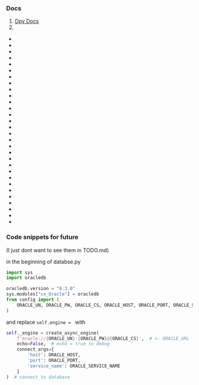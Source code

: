 ### Docs
1. [Dpy Docs](https://discordpy.readthedocs.io/en/latest/)
2. 




*
*
*
*
*
*
*
*
*
*
*
*
*
*
*
*
*
*
*
*
*
*
*
*
*
*
*
*
*
*
### Code snippets for future 

(I just dont want to see them in TODO.md)

in the beginning of databse.py
```py
import sys
import oracledb

oracledb.version = "8.3.0"
sys.modules["cx_Oracle"] = oracledb
from config import (
    ORACLE_UN, ORACLE_PW, ORACLE_CS, ORACLE_HOST, ORACLE_PORT, ORACLE_SERVICE_NAME
)
```

and replace `self.engine = ` with 
```python
self._engine = create_async_engine(
    f'oracle://{ORACLE_UN}:{ORACLE_PW}@{ORACLE_CS}',  # <- ORACLE_URL
    echo=False,  # echo = true to debug
    connect_args={
        'host': ORACLE_HOST,
        'port': ORACLE_PORT,
        'service_name': ORACLE_SERVICE_NAME
    }
)  # connect to database
```